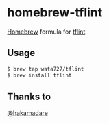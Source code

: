 # homebrew-tflint

[Homebrew](https://brew.sh) formula for [tflint](https://github.com/wata727/tflint).

## Usage

```sh
$ brew tap wata727/tflint
$ brew install tflint
```
## Thanks to
[@hakamadare](https://github.com/hakamadare)
